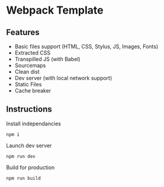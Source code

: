# Webpack Template 

## Features 
- Basic files support (HTML, CSS, Stylus, JS, Images, Fonts)
- Extracted CSS
- Transpilled JS (with Babel)
- Sourcemaps 
- Clean dist
- Dev server (with local network support)
- Static Files 
- Cache breaker 

## Instructions

Install independancies 

```npm i```

Launch dev server

```npm run dev```

Build for production

```npm run build```